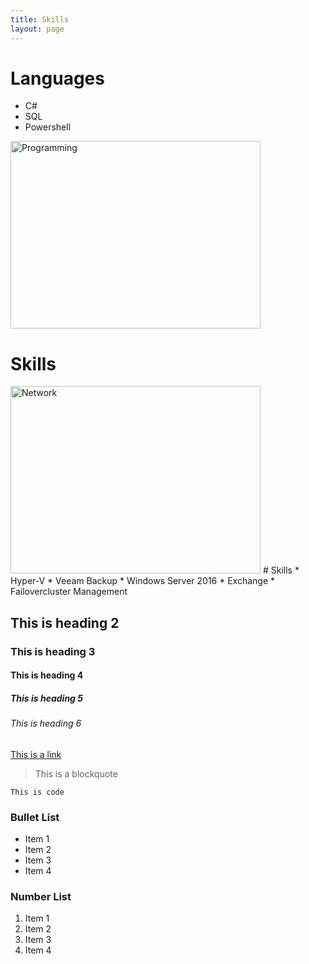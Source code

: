 ```yaml
---
title: Skills
layout: page
---
```


# Languages
* C#
* SQL
* Powershell
<img src="https://images.pexels.com/photos/270632/pexels-photo-270632.jpeg?auto=compress&cs=tinysrgb&dpr=1&w=500" alt="Programming" width="400" height="300">

<br>

# Skills
<img src="https://images.pexels.com/photos/2881232/pexels-photo-2881232.jpeg?auto=compress&cs=tinysrgb&dpr=1&w=500" alt="Network" width="400" height="300">
# Skills
* Hyper-V
* Veeam Backup
* Windows Server 2016
* Exchange
* Failovercluster Management


## This is heading 2
### This is heading 3
#### This is heading 4
##### This is heading 5
###### This is heading 6

[This is a link](#)

> This is a blockquote

`This is code`

### Bullet List
* Item 1
* Item 2
* Item 3
* Item 4

### Number List
1. Item 1
2. Item 2
3. Item 3
4. Item 4